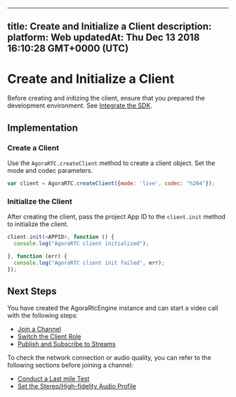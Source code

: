 
---
title: Create and Initialize a Client
description: 
platform: Web
updatedAt: Thu Dec 13 2018 16:10:28 GMT+0000 (UTC)
---
# Create and Initialize a Client
Before creating and initizing the client, ensure that you prepared the development environment. See [Integrate the SDK](../../en/Interactive%20Broadcast/web_prepare.md).

## Implementation

### Create a Client
Use the `AgoraRTC.createClient` method to create a client object. Set the mode and codec parameters. 

```javascript
var client = AgoraRTC.createClient({mode: 'live', codec: "h264"});
```

### Initialize the Client
After creating the client, pass the project App ID to the `client.init` method to initialize the client.

```javascript
client.init(<APPID>, function () {
  console.log("AgoraRTC client initialized");

}, function (err) {
  console.log("AgoraRTC client init failed", err);
});
```

## Next Steps
You have created the AgoraRtcEngine instance and can start a video call with the following steps:
* [Join a Channel](../../en/Interactive%20Broadcast/join_live_web.md)
* [Switch the Client Role](../../en/Interactive%20Broadcast/role_web.md)
* [Publish and Subscribe to Streams](../../en/Interactive%20Broadcast/publish_web_live.md)

To check the network connection or audio quality, you can refer to the following sections before joining a channel:

* [Conduct a Last mile Test](../../en/Interactive%20Broadcast/lastmile_web.md)
* [Set the Stereo/High-fidelity Audio Profile](../../en/Interactive%20Broadcast/audio_profile_web.md)

